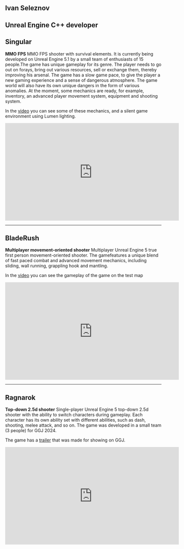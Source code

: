 ## Ivan Seleznov
## Unreal Engine C++ developer

## Singular
**MMO FPS**
MMO FPS shooter with survival elements. It is currently being developed on Unreal Engine 5.1 by a small team of enthusiasts of 15 people.The game has unique gameplay for its genre. The player needs to go out on forays, bring out various resources, sell or exchange them, thereby improving his arsenal. The game has a slow game pace, to give the player a new gaming experience and a sense of dangerous atmosphere. The game world will also have its own unique dangers in the form of various anomalies.
At the moment, some mechanics are ready, for example, inventory, an advanced player movement system, equipment and shooting system. 

In the [video](https://www.youtube.com/watch?v=1GTHwwbHPJo) you can see some of these mechanics, and a silent game environment using Lumen lighting.
<iframe width="560" height="315" src="https://www.youtube.com/embed/1GTHwwbHPJo?si=NqbSnwLb_niKMXGk" title="YouTube video player" frameborder="0" allow="accelerometer; autoplay; clipboard-write; encrypted-media; gyroscope; picture-in-picture; web-share" referrerpolicy="strict-origin-when-cross-origin" allowfullscreen></iframe>

***

## BladeRush
**Multiplayer movement-oriented shooter**
Multiplayer Unreal Engine 5 true first person movement-oriented shooter. The gamefeatures a unique blend of fast paced combat and advanced movement mechanics, including sliding, wall running, grappling hook and mantling. 

In the [video]((https://www.youtube.com/watch?v=PdZ3-M2tONg)) you can see the gameplay of the game on the test map
<iframe width="560" height="315" src="https://www.youtube.com/embed/PdZ3-M2tONg?si=vr7POPdtBobjOoDE" title="YouTube video player" frameborder="0" allow="accelerometer; autoplay; clipboard-write; encrypted-media; gyroscope; picture-in-picture; web-share" referrerpolicy="strict-origin-when-cross-origin" allowfullscreen></iframe>

***

## Ragnarok
**Top-down 2.5d shooter**
Single-player Unreal Engine 5 top-down 2.5d shooter with the ability to switch characters during gameplay. Each character has its own ability set with different abilities, such as dash, shooting, melee attack, and so on. The game was developed in a small team (3 people) for GGJ 2024.

The game has a [trailer](https://www.youtube.com/watch?v=pyzRDPoQipQ) that was made for showing on GGJ.
<iframe width="560" height="315" src="https://www.youtube.com/embed/pyzRDPoQipQ?si=QSBQud4SW3GtbU_T" title="YouTube video player" frameborder="0" allow="accelerometer; autoplay; clipboard-write; encrypted-media; gyroscope; picture-in-picture; web-share" referrerpolicy="strict-origin-when-cross-origin" allowfullscreen></iframe>
